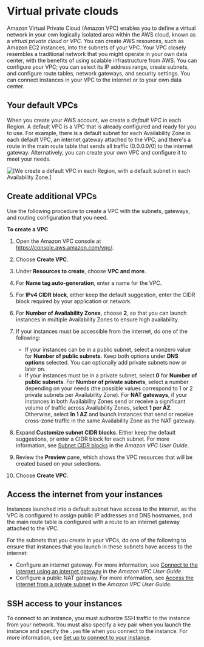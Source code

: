 # Virtual private clouds<a name="using-vpc"></a>

Amazon Virtual Private Cloud \(Amazon VPC\) enables you to define a virtual network in your own logically isolated area within the AWS cloud, known as a *virtual private cloud* or *VPC*\. You can create AWS resources, such as Amazon EC2 instances, into the subnets of your VPC\. Your VPC closely resembles a traditional network that you might operate in your own data center, with the benefits of using scalable infrastructure from AWS\. You can configure your VPC; you can select its IP address range, create subnets, and configure route tables, network gateways, and security settings\. You can connect instances in your VPC to the internet or to your own data center\.

## Your default VPCs<a name="default-vpcs"></a>

When you create your AWS account, we create a *default VPC* in each Region\. A default VPC is a VPC that is already configured and ready for you to use\. For example, there is a default subnet for each Availability Zone in each default VPC, an internet gateway attached to the VPC, and there's a route in the main route table that sends all traffic \(0\.0\.0\.0/0\) to the internet gateway\. Alternatively, you can create your own VPC and configure it to meet your needs\.

![\[We create a default VPC in each Region, with a default subnet in each Availability Zone.\]](http://docs.aws.amazon.com/AWSEC2/latest/UserGuide/images/default-vpc.png)

## Create additional VPCs<a name="create-nondefault-vpcs"></a>

Use the following procedure to create a VPC with the subnets, gateways, and routing configuration that you need\.

**To create a VPC**

1. Open the Amazon VPC console at [https://console\.aws\.amazon\.com/vpc/](https://console.aws.amazon.com/vpc/)\.

1. Choose **Create VPC**\.

1. Under **Resources to create**, choose **VPC and more**\.

1. For **Name tag auto\-generation**, enter a name for the VPC\.

1. For **IPv4 CIDR block**, either keep the default suggestion, enter the CIDR block required by your application or network\.

1. For **Number of Availability Zones**, choose **2**, so that you can launch instances in multiple Availability Zones to ensure high availability\.

1. If your instances must be accessible from the internet, do one of the following:
   + If your instances can be in a public subnet, select a nonzero value for **Number of public subnets**\. Keep both options under **DNS options** selected\. You can optionally add private subnets now or later on\.
   + If your instances must be in a private subnet, select **0** for **Number of public subnets**\. For **Number of private subnets**, select a number depending on your needs \(the possible values correspond to 1 or 2 private subnets per Availability Zone\)\. For **NAT gateways**, if your instances in both Availability Zones send or receive a significant volume of traffic across Availability Zones, select **1 per AZ**\. Otherwise, select **In 1 AZ** and launch instances that send or receive cross\-zone traffic in the same Availability Zone as the NAT gateway\.

1. Expand **Customize subnet CIDR blocks**\. Either keep the default suggestions, or enter a CIDR block for each subnet\. For more information, see [Subnet CIDR blocks](https://docs.aws.amazon.com/vpc/latest/userguide/subnet-sizing.html) in the *Amazon VPC User Guide*\.

1. Review the **Preview** pane, which shows the VPC resources that will be created based on your selections\.

1. Choose **Create VPC**\.

## Access the internet from your instances<a name="access-internet-from-vpc"></a>

Instances launched into a default subnet have access to the internet, as the VPC is configured to assign public IP addresses and DNS hostnames, and the main route table is configured with a route to an internet gateway attached to the VPC\.

For the subnets that you create in your VPCs, do one of the following to ensure that instances that you launch in these subnets have access to the internet:
+ Configure an internet gateway\. For more information, see [Connect to the internet using an internet gateway](https://docs.aws.amazon.com/vpc/latest/userguide/VPC_Internet_Gateway.html) in the *Amazon VPC User Guide*\.
+ Configure a public NAT gateway\. For more information, see [Access the internet from a private subnet](https://docs.aws.amazon.com/vpc/latest/userguide/nat-gateway-scenarios.html#public-nat-internet-access) in the *Amazon VPC User Guide*\.

## SSH access to your instances<a name="ssh-access-to-vpc"></a>

To connect to an instance, you must authorize SSH traffic to the instance from your network\. You must also specify a key pair when you launch the instance and specify the `.pem` file when you connect to the instance\. For more information, see [Set up to connect to your instance](connection-prereqs.md)\.